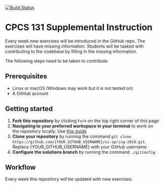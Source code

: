 [![Build Status](https://travis-ci.com/omolazabal/si-spring-2019.svg?branch=solutions)](https://travis-ci.com/omolazabal/si-spring-2019)

# CPCS 131 Supplemental Instruction
Every week new exercises will be introduced in the GitHub repo. The exercises will have missing information. Students will be tasked with contributing to the codebase by filling in the missing information. 

The following steps need to be taken to contribute.

## Prerequisites
- Linux or macOS (Windows may work but it is not tested on)
- A GitHub account

## Getting started
1. **Fork this repository** by clicking `Fork` on the top right corner of this page
2. **Navigating to your preferred workspace in your terminal** to work on the repository locally. Use [this guide](https://www.git-tower.com/learn/git/ebook/en/command-line/appendix/command-line-101) 
3. **Clone your repository** by running the command `git clone https://github.com/{YOUR_GITHUB_USERNAME}/si-spring-2019.git`. Replace {YOUR_GITHUB_USERNAME} with your GitHub username
4. **Configure the solutions branch** by running the command `./gitconfig`  

## Workflow
Every week this repository will be updated with new exercises.
